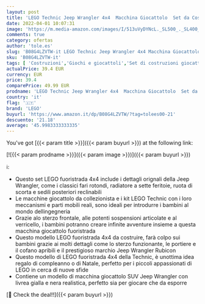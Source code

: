 ```yaml
---
layout: post
title: 'LEGO Technic Jeep Wrangler 4x4  Macchina Giocattolo  Set da Costruzione SUV Fuoristrada  Idea Regalo per Bambini da 9 Anni in su  42122'
date: 2022-04-01 10:07:31
image: 'https://m.media-amazon.com/images/I/513uVyDYNcL._SL500_._SL400_.jpg'
comments: true
category: ofertas
author: 'tole.es'
slug: 'B08G4LZVTW-it LEGO Technic Jeep Wrangler 4x4 Macchina Giocattolo Set da...'
sku: 'B08G4LZVTW-it'
tags: [ 'Costruzioni','Giochi e giocattoli','Set di costruzioni giocattolo','lego', ]
actualPrice: 39.4 EUR
currency: EUR
price: 39.4
comparePrice: 49.99 EUR
prodname: 'LEGO Technic Jeep Wrangler 4x4  Macchina Giocattolo  Set da Costruzione SUV Fuoristrada  Idea Regalo per Bambini da 9 Anni in su  42122'
country: 'it'
flag: '🇮🇹'
brand: 'LEGO'
buyurl: 'https://www.amazon.it/dp/B08G4LZVTW/?tag=tolees00-21'
descuento: '21.18'
average: '45.9983333333335'
---
```


You've got [{{< param title >}}]({{< param buyurl >}}) at the following link:

[![{{< param prodname >}}]({{< param image >}})]({{< param buyurl >}})

ℹ️:

- Questo set LEGO fuoristrada 4x4 include i dettagli orignali della Jeep Wrangler, come i classici fari rotondi, radiatore a sette feritoie, ruota di scorta e sedili posteriori reclinabili
- Le macchine giocattolo da collezionista e i kit LEGO Technic con i loro meccanismi e parti mobili reali, sono ideali per introdurre i bambini al mondo dellingegneria
- Grazie alo sterzo frontale, alle potenti sospensioni articolate e al verricello, i bambini potranno creare infinite avventure insieme a questa macchina giocattolo fuoristrada
- Questo modello LEGO fuoristrada 4x4 da costruire, farà colpo sui bambini grazie ai molti dettagli come lo sterzo funzionante, le portiere e il cofano apribili e il prestigioso marchio Jeep Wrangler Rubicon
- Questo modello di LEGO fuoristrada 4x4 della Technic, è unottima idea regalo di compleanno o di Natale, perfetto per i piccoli appassionati di LEGO in cerca di nuove sfide
- Contiene un modello di macchina giocattolo SUV Jeep Wrangler con livrea gialla e nera realistica, perfetto sia per giocare che da esporre

[🛒 Check the deal!!]({{< param buyurl >}})
